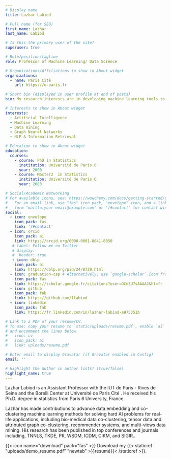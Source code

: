 ```yaml
---
# Display name
title: Lazhar Labiod

# Full name (for SEO)
first_name: Lazhar
last_name: Labiod

# Is this the primary user of the site?
superuser: true

# Role/position/tagline
role: Professor of Machine Learning/ Data Science

# Organizations/Affiliations to show in About widget
organizations:
  - name: Paris Cité 
    url: https://u-paris.fr

# Short bio (displayed in user profile at end of posts)
bio: My research interests are in developing machine learning tools to help scientists understand data.

# Interests to show in About widget
interests:
  - Artificial Intelligence
  - Machine Learning
  - Data mining
  - Graph Neural Networks
  - NLP & Information Retrieval

# Education to show in About widget
education:
  courses:
    - course: PhD in Statistics
      institution: Université de Paris 6
      year: 2008
    - course: Master2  in Statistics
      institution: Université de Paris 6
      year: 2003

# Social/Academic Networking
# For available icons, see: https://wowchemy.com/docs/getting-started/page-builder/#icons
#   For an email link, use "fas" icon pack, "envelope" icon, and a link in the
#   form "mailto:your-email@example.com" or "/#contact" for contact widget.
social:
  - icon: envelope
    icon_pack: fas
    link: '/#contact'
  - icon: orcid
    icon_pack: ai
    link: https://orcid.org/0000-0001-8641-8050
   # label: Follow me on Twitter
   # display:
   #  header: true
   - icon: dblp
    icon_pack: ai
    link: https://dblp.org/pid/24/8729.html
  - icon: graduation-cap # Alternatively, use `google-scholar` icon from `ai` icon pack
    icon_pack: fas
    link: https://scholar.google.fr/citations?user=QCnZU7sAAAAJ&hl=fr
  - icon: github
    icon_pack: fab
    link: https://github.com/llabiod
  - icon: linkedin
    icon_pack: fab
    link: https://fr.linkedin.com/in/lazhar-labiod-a975351b

# Link to a PDF of your resume/CV.
# To use: copy your resume to `static/uploads/resume.pdf`, enable `ai` icons in `params.yaml`,
# and uncomment the lines below.
# - icon: cv
#   icon_pack: ai
#   link: uploads/resume.pdf

# Enter email to display Gravatar (if Gravatar enabled in Config)
email: ''

# Highlight the author in author lists? (true/false)
highlight_name: true
---
```


Lazhar Labiod is an Assistant Professor with the IUT de Paris - Rives de Seine and the Borelli Center at Université de Paris Cité . He received his Ph.D. degree in statistics from Paris 6 University, France.

Lazhar has made contributions to advance data embedding and co-clustering machine learning methods for solving hard AI problems for real-life applications, including bio-medical data co-clustering, tensor data and attributed graph co-clustering, recommender systems, and multi-views data mining. His research has been published in top conferences and journals including, TNNLS, TKDE, PR, WSDM, ICDM, CIKM, and SIGIR..

{{< icon name="download" pack="fas" >}} Download my {{< staticref "uploads/demo_resume.pdf" "newtab" >}}resumé{{< /staticref >}}.
